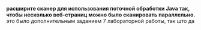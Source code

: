 __расширите сканер для использования поточной обработки Java так, чтобы несколько веб-страниц можно было сканировать параллельно.__
это было дополнительным заданием 7 лабораторной работы, так што да
